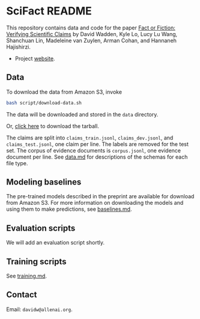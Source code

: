 # SciFact README

This repository contains data and code for the paper [Fact or Fiction: Verifying Scientific Claims](https://arxiv.org/abs/2004.14974) by David Wadden, Kyle Lo, Lucy Lu Wang, Shanchuan Lin, Madeleine van Zuylen, Arman Cohan, and Hannaneh Hajishirzi.

- Project [website](https://scifact.apps.allenai.org).

## Data

To download the data from Amazon S3, invoke
```bash
bash script/download-data.sh
```
The data will be downloaded and stored in the `data` directory.

Or, [click here](https://ai2-s2-scifact.s3-us-west-2.amazonaws.com/release/2020-05-01/data.tar.gz) to download the tarball.

The claims are split into `claims_train.jsonl`, `claims_dev.jsonl`, and `claims_test.jsonl`, one claim per line. The labels are removed for the test set. The corpus of evidence documents is `corpus.jsonl`, one evidence document per line. See [data.md](data.md) for descriptions of the schemas for each file type.

## Modeling baselines

The pre-trained models described in the preprint are available for download from Amazon S3. For more information on downloading the models and using them to make predictions, see [baselines.md](baselines.md).

## Evaluation scripts

We will add an evaluation script shortly.

## Training scripts

See [training.md](training.md).

## Contact

Email: `davidw@allenai.org`.
